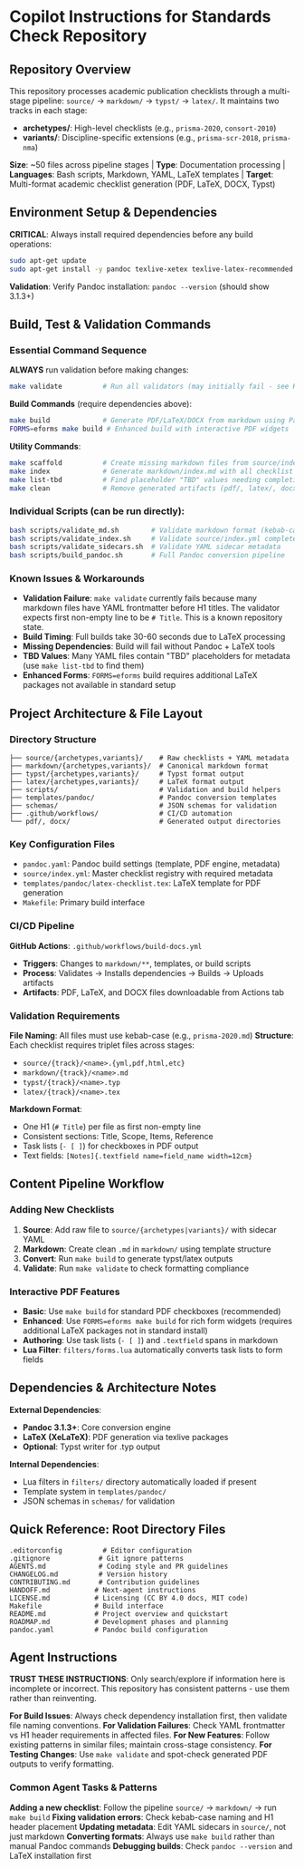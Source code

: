 # Copilot Instructions for Standards Check Repository

## Repository Overview

This repository processes academic publication checklists through a multi-stage pipeline: `source/` → `markdown/` → `typst/` → `latex/`. It maintains two tracks in each stage:
- **archetypes/**: High-level checklists (e.g., `prisma-2020`, `consort-2010`)
- **variants/**: Discipline-specific extensions (e.g., `prisma-scr-2018`, `prisma-nma`)

**Size**: ~50 files across pipeline stages | **Type**: Documentation processing | **Languages**: Bash scripts, Markdown, YAML, LaTeX templates | **Target**: Multi-format academic checklist generation (PDF, LaTeX, DOCX, Typst)

## Environment Setup & Dependencies

**CRITICAL**: Always install required dependencies before any build operations:
```bash
sudo apt-get update
sudo apt-get install -y pandoc texlive-xetex texlive-latex-recommended texlive-latex-extra texlive-fonts-recommended
```

**Validation**: Verify Pandoc installation: `pandoc --version` (should show 3.1.3+)

## Build, Test & Validation Commands

### Essential Command Sequence
**ALWAYS** run validation before making changes:
```bash
make validate          # Run all validators (may initially fail - see Known Issues)
```

**Build Commands** (require dependencies above):
```bash
make build             # Generate PDF/LaTeX/DOCX from markdown using Pandoc
FORMS=eforms make build # Enhanced build with interactive PDF widgets
```

**Utility Commands**:
```bash
make scaffold          # Create missing markdown files from source/index.yml
make index             # Generate markdown/index.md with all checklist links
make list-tbd          # Find placeholder "TBD" values needing completion
make clean             # Remove generated artifacts (pdf/, latex/, docx/)
```

### Individual Scripts (can be run directly):
```bash
bash scripts/validate_md.sh        # Validate markdown format (kebab-case, H1 headers)
bash scripts/validate_index.sh     # Validate source/index.yml completeness
bash scripts/validate_sidecars.sh  # Validate YAML sidecar metadata
bash scripts/build_pandoc.sh       # Full Pandoc conversion pipeline
```

### Known Issues & Workarounds
- **Validation Failure**: `make validate` currently fails because many markdown files have YAML frontmatter before H1 titles. The validator expects first non-empty line to be `# Title`. This is a known repository state.
- **Build Timing**: Full builds take 30-60 seconds due to LaTeX processing
- **Missing Dependencies**: Build will fail without Pandoc + LaTeX tools
- **TBD Values**: Many YAML files contain "TBD" placeholders for metadata (use `make list-tbd` to find them)
- **Enhanced Forms**: `FORMS=eforms` build requires additional LaTeX packages not available in standard setup

## Project Architecture & File Layout

### Directory Structure
```
├── source/{archetypes,variants}/    # Raw checklists + YAML metadata
├── markdown/{archetypes,variants}/  # Canonical markdown format
├── typst/{archetypes,variants}/     # Typst format output
├── latex/{archetypes,variants}/     # LaTeX format output
├── scripts/                         # Validation and build helpers
├── templates/pandoc/                # Pandoc conversion templates
├── schemas/                         # JSON schemas for validation
├── .github/workflows/               # CI/CD automation
└── pdf/, docx/                      # Generated output directories
```

### Key Configuration Files
- `pandoc.yaml`: Pandoc build settings (template, PDF engine, metadata)
- `source/index.yml`: Master checklist registry with required metadata
- `templates/pandoc/latex-checklist.tex`: LaTeX template for PDF generation
- `Makefile`: Primary build interface

### CI/CD Pipeline
**GitHub Actions**: `.github/workflows/build-docs.yml`
- **Triggers**: Changes to `markdown/**`, templates, or build scripts
- **Process**: Validates → Installs dependencies → Builds → Uploads artifacts
- **Artifacts**: PDF, LaTeX, and DOCX files downloadable from Actions tab

### Validation Requirements
**File Naming**: All files must use kebab-case (e.g., `prisma-2020.md`)
**Structure**: Each checklist requires triplet files across stages:
- `source/{track}/<name>.{yml,pdf,html,etc}`
- `markdown/{track}/<name>.md`
- `typst/{track}/<name>.typ`
- `latex/{track}/<name>.tex`

**Markdown Format**:
- One H1 (`# Title`) per file as first non-empty line
- Consistent sections: Title, Scope, Items, Reference
- Task lists (`- [ ]`) for checkboxes in PDF output
- Text fields: `[Notes]{.textfield name=field_name width=12cm}`

## Content Pipeline Workflow

### Adding New Checklists
1. **Source**: Add raw file to `source/{archetypes|variants}/` with sidecar YAML
2. **Markdown**: Create clean `.md` in `markdown/` using template structure
3. **Convert**: Run `make build` to generate typst/latex outputs
4. **Validate**: Run `make validate` to check formatting compliance

### Interactive PDF Features
- **Basic**: Use `make build` for standard PDF checkboxes (recommended)
- **Enhanced**: Use `FORMS=eforms make build` for rich form widgets (requires additional LaTeX packages not in standard install)
- **Authoring**: Use task lists (`- [ ]`) and `.textfield` spans in markdown
- **Lua Filter**: `filters/forms.lua` automatically converts task lists to form fields

## Dependencies & Architecture Notes

**External Dependencies**:
- **Pandoc 3.1.3+**: Core conversion engine
- **LaTeX (XeLaTeX)**: PDF generation via texlive packages
- **Optional**: Typst writer for .typ output

**Internal Dependencies**:
- Lua filters in `filters/` directory automatically loaded if present
- Template system in `templates/pandoc/`
- JSON schemas in `schemas/` for validation

## Quick Reference: Root Directory Files
```
.editorconfig          # Editor configuration
.gitignore            # Git ignore patterns
AGENTS.md             # Coding style and PR guidelines
CHANGELOG.md          # Version history
CONTRIBUTING.md       # Contribution guidelines
HANDOFF.md           # Next-agent instructions
LICENSE.md           # Licensing (CC BY 4.0 docs, MIT code)
Makefile             # Build interface
README.md            # Project overview and quickstart
ROADMAP.md           # Development phases and planning
pandoc.yaml          # Pandoc build configuration
```

## Agent Instructions

**TRUST THESE INSTRUCTIONS**: Only search/explore if information here is incomplete or incorrect. This repository has consistent patterns - use them rather than reinventing.

**For Build Issues**: Always check dependency installation first, then validate file naming conventions.
**For Validation Failures**: Check YAML frontmatter vs H1 header requirements in affected files.
**For New Features**: Follow existing patterns in similar files; maintain cross-stage consistency.
**For Testing Changes**: Use `make validate` and spot-check generated PDF outputs to verify formatting.

### Common Agent Tasks & Patterns
**Adding a new checklist**: Follow the pipeline `source/` → `markdown/` → run `make build`
**Fixing validation errors**: Check kebab-case naming and H1 header placement
**Updating metadata**: Edit YAML sidecars in `source/`, not just markdown
**Converting formats**: Always use `make build` rather than manual Pandoc commands
**Debugging builds**: Check `pandoc --version` and LaTeX installation first
